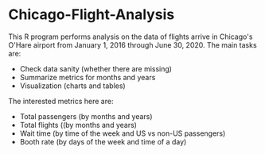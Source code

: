 # Chicago-Flight-Analysis

This R program performs analysis on the data of flights arrive in Chicago's O'Hare airport from January 1, 2016 through June 30, 2020. The main tasks are:
- Check data sanity (whether there are missing)
- Summarize metrics for months and years
- Visualization (charts and tables)

The interested metrics here are:
- Total passengers (by months and years)
- Total flights ((by months and years)
- Wait time (by time of the week and US vs non-US passengers)
- Booth rate (by days of the week and time of a day)
